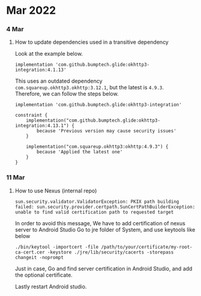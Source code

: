 # Mar 2022
### 4 Mar

1. How to update dependencies used in a transitive dependency

    Look at the example below.

    ```implementation 'com.github.bumptech.glide:okhttp3-integration:4.1.13'```

    This uses an outdated dependency `com.squareup.okhttp3.okhttp:3.12.1`, but the latest is `4.9.3`.   
Therefore, we can follow the steps below.

    ```
    implementation 'com.github.bumptech.glide:okhttp3-integration'

    constraint {
        implementation("com.github.bumptech.glide:okhttp3-integration:4.13.1") {
            because 'Previous version may cause security issues'
        }

        implementation("com.squareup.okhttp3:okhttp:4.9.3") {
            because 'Applied the latest one'
        }
    }
    ```
### 11 Mar

1. How to use Nexus (internal repo)
   
   ```sun.security.validator.ValidatorException: PKIX path building failed: sun.security.provider.certpath.SunCertPathBuilderException: unable to find valid certification path to requested target```
   
   In order to avoid this message, We have to add certification of nexus server to Android Studio
   Go to jre folder of System, and use keytools like below 
   
   ```./bin/keytool -importcert -file /path/to/your/certificate/my-root-ca-cert.cer -keystore ./jre/lib/security/cacerts -storepass changeit -noprompt```
   
   Just in case, Go and find server certification in Android Studio, and add the optional certificate.
   
   Lastly restart Android studio.
